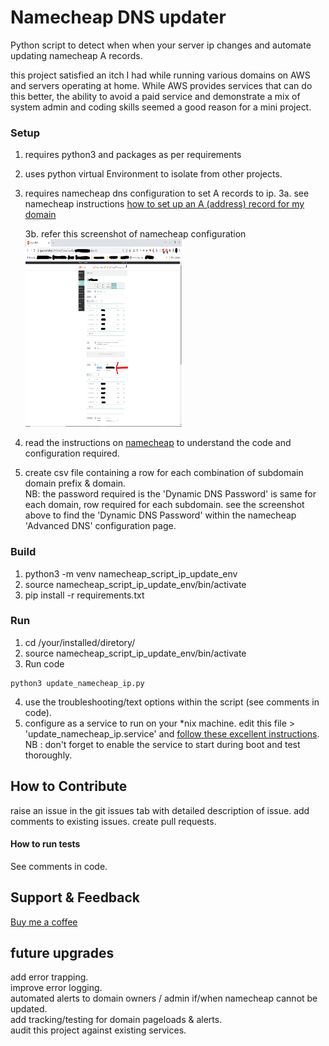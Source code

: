 # Namecheap DNS updater

Python script to detect when when your server ip changes and automate updating namecheap A records.

this project satisfied an itch I had while running various domains on AWS and servers operating at home. While AWS provides services that can do this better, the ability to avoid a paid service and demonstrate a mix of system admin and coding skills seemed a good reason for a mini project.

### Setup

1. requires python3 and packages as per requirements
2. uses python virtual Environment to isolate from other projects.
3. requires namecheap dns configuration to set A records to ip.
   3a. see namecheap instructions <a href="https://www.namecheap.com/support/knowledgebase/article.aspx/319/2237/how-can-i-set-up-an-a-address-record-for-my-domain/" target="_blank" rel="noopener">how to set up an A (address) record for my domain</a>

   3b. refer this screenshot of namecheap configuration <img src="namecheap_dns_config_screenshot.png" alt="name cheap dns settings example" width="250" height="300">
3. read the instructions on <a href="https://www.namecheap.com/support/knowledgebase/article.aspx/29/11/how-to-dynamically-update-the-hosts-ip-with-an-http-request/" target="_blank" rel="noopener">namecheap</a> to understand the code and configuration required.
4. create csv file containing a row for each combination of subdomain domain prefix &  domain. <br>
NB: the password required is the 'Dynamic DNS Password' is same for each domain, row required for each subdomain. see the screenshot above to find the 'Dynamic DNS Password' within the namecheap 'Advanced DNS' configuration page.

### Build

1. python3 -m venv namecheap_script_ip_update_env
2. source namecheap_script_ip_update_env/bin/activate
3. pip install -r requirements.txt

### Run

1. cd /your/installed/diretory/
2. source namecheap_script_ip_update_env/bin/activate
3. Run code
```
python3 update_namecheap_ip.py
```
4. use the troubleshooting/text options within the script (see comments in code).
5. configure as a service to run on your *nix machine. edit this file > 'update_namecheap_ip.service' and 
<a href="https://medium.com/codex/setup-a-python-script-as-a-service-through-systemctl-systemd-f0cc55a42267" target="_blank" rel="noopener">follow these excellent instructions</a>.<br>
NB : don't forget to enable the service to start during boot and test thoroughly.


## How to Contribute

raise an issue in the git issues tab with detailed description of issue.
add comments to existing issues.
create pull requests.

#### How to run tests
See comments in code.

## Support & Feedback

<a href="https://buymeacoffee.com/J6AYa7D" target="_blank" rel="noopener">Buy me a coffee</a>

## future upgrades

add error trapping.<br>
improve error logging.<br>
automated alerts to domain owners / admin if/when namecheap cannot be updated.<br>
add tracking/testing for domain pageloads & alerts.<br>
audit this project against existing services.<br>
